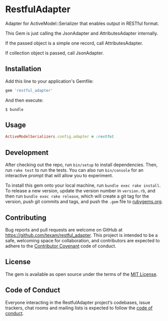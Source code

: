 # RestfulAdapter

Adapter for ActiveModel::Serializer that enables output in RESTful format.

This Gem is just calling the JsonAdapter and AttributesAdapter internally.

If the passed object is a simple one record, call AttributesAdapter.

If collection object is passed, call JsonAdapter.

## Installation

Add this line to your application's Gemfile:

```ruby
gem 'restful_adapter'
```

And then execute:

    $ bundle

## Usage

```ruby:config/initializers/active_model_serializers.rb
ActiveModelSerializers.config.adapter = :restful
```


## Development

After checking out the repo, run `bin/setup` to install dependencies. Then, run `rake test` to run the tests. You can also run `bin/console` for an interactive prompt that will allow you to experiment.

To install this gem onto your local machine, run `bundle exec rake install`. To release a new version, update the version number in `version.rb`, and then run `bundle exec rake release`, which will create a git tag for the version, push git commits and tags, and push the `.gem` file to [rubygems.org](https://rubygems.org).

## Contributing

Bug reports and pull requests are welcome on GitHub at https://github.com/texam/restful_adapter. This project is intended to be a safe, welcoming space for collaboration, and contributors are expected to adhere to the [Contributor Covenant](http://contributor-covenant.org) code of conduct.

## License

The gem is available as open source under the terms of the [MIT License](https://opensource.org/licenses/MIT).

## Code of Conduct

Everyone interacting in the RestfulAdapter project’s codebases, issue trackers, chat rooms and mailing lists is expected to follow the [code of conduct](CODE_OF_CONDUCT.md).
